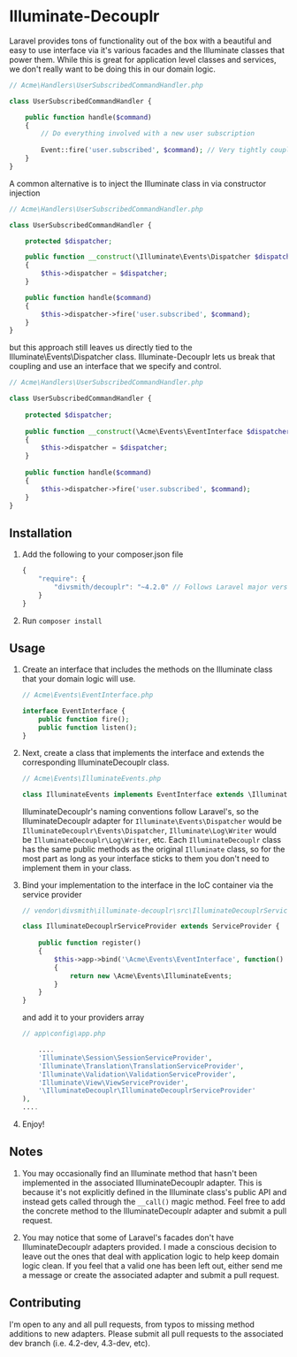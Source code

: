 Illuminate-Decouplr
===================
Laravel provides tons of functionality out of the box with a beautiful and easy to use interface via it's
various facades and the Illuminate classes that power them. While this is great for application level classes
and services, we don't really want to be doing this in our domain logic.

```php
// Acme\Handlers\UserSubscribedCommandHandler.php

class UserSubscribedCommandHandler {

    public function handle($command)
    {
        // Do everything involved with a new user subscription
        
        Event::fire('user.subscribed', $command); // Very tightly coupled!
    }
}
```

A common alternative is to inject the Illuminate class in via constructor injection

```php
// Acme\Handlers\UserSubscribedCommandHandler.php

class UserSubscribedCommandHandler {

    protected $dispatcher;

    public function __construct(\Illuminate\Events\Dispatcher $dispatcher) // Less tightly coupled
    {
        $this->dispatcher = $dispatcher;
    }

    public function handle($command)
    {
        $this->dispatcher->fire('user.subscribed', $command);
    }
}
```

but this approach still leaves us directly tied to the Illuminate\Events\Dispatcher class.
Illuminate-Decouplr lets us break that coupling and use an interface that we specify and control.

```php
// Acme\Handlers\UserSubscribedCommandHandler.php

class UserSubscribedCommandHandler {
    
    protected $dispatcher;
    
    public function __construct(\Acme\Events\EventInterface $dispatcher) // Completely decoupled
    {
        $this->dispatcher = $dispatcher;
    }
    
    public function handle($command)
    {
        $this->dispatcher->fire('user.subscribed', $command);
    }
}
```

Installation
------------
1. Add the following to your composer.json file
    ```js
    {
        "require": {
            "divsmith/decouplr": "~4.2.0" // Follows Laravel major versions, i.e. 4.2, 4.3, etc.
        }
    }
    ```

2. Run ```composer install```

Usage
--------------
1.  Create an interface that includes the methods on the Illuminate class that your domain logic will use.

    ```php
    // Acme\Events\EventInterface.php
    
    interface EventInterface {
        public function fire();
        public function listen();
    }
    ```
    
2. Next, create a class that implements the interface and extends the corresponding IlluminateDecouplr class.

    ```php
    // Acme\Events\IlluminateEvents.php
    
    class IlluminateEvents implements EventInterface extends \IlluminateDecouplr\Events\Dispatcher {}
    ```
    
    IlluminateDecouplr's naming conventions follow Laravel's, so the IlluminateDecouplr adapter for ```Illuminate\Events\Dispatcher```
    would be ```IlluminateDecouplr\Events\Dispatcher```, ```Illuminate\Log\Writer``` would be ```IlluminateDecouplr\Log\Writer```, etc. 
    Each ```IlluminateDecouplr``` class has the same public methods as the original ```Illuminate``` class, so for the most part as long 
    as your interface sticks to them you don't need to implement them in your class.
    
3. Bind your implementation to the interface in the IoC container via the service provider

    ```php
    // vendor\divsmith\illuminate-decouplr\src\IlluminateDecouplrServiceProvider.php
    
    class IlluminateDecouplrServiceProvider extends ServiceProvider {
        
        public function register()
        {
            $this->app->bind('\Acme\Events\EventInterface', function() 
            {
                return new \Acme\Events\IlluminateEvents;
            }
        }
    }
    ```
    
    and add it to your providers array
    
    ```php
    // app\config\app.php
    
        ....
        'Illuminate\Session\SessionServiceProvider',
        'Illuminate\Translation\TranslationServiceProvider',
        'Illuminate\Validation\ValidationServiceProvider',
        'Illuminate\View\ViewServiceProvider',
        '\IlluminateDecouplr\IlluminateDecouplrServiceProvider'
    ),
    ....
    ```
    
4. Enjoy!

Notes
-----
1. You may occasionally find an Illuminate method that hasn't been implemented in the associated IlluminateDecouplr
    adapter. This is because it's not explicitly defined in the Illuminate class's public API and instead gets called
    through the ```__call()``` magic method. Feel free to add the concrete method to the IlluminateDecouplr adapter
    and submit a pull request.
    
2. You may notice that some of Laravel's facades don't have IlluminateDecouplr adapters provided. I made a conscious
    decision to leave out the ones that deal with application logic to help keep domain logic clean. If you feel that
    a valid one has been left out, either send me a message or create the associated adapter and submit a pull request.
    
Contributing
------------
I'm open to any and all pull requests, from typos to missing method additions to new adapters. Please submit all pull
requests to the associated dev branch (i.e. 4.2-dev, 4.3-dev, etc).
    